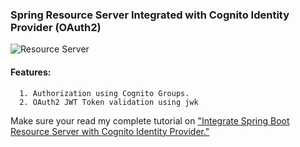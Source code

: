 ### Spring Resource Server Integrated with Cognito Identity Provider (OAuth2)
![Resource Server ](/fk-latest.png)

#### Features:
      1. Authorization using Cognito Groups.
      2. OAuth2 JWT Token validation using jwk

Make sure your read my complete tutorial on ["Integrate Spring Boot Resource Server with Cognito Identity Provider."](https://medium.com/@arjunsk/resource-server-with-cognito-b7fbfbee0155)
